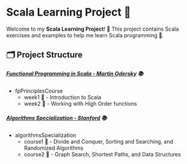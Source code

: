 # Scala Learning Project 🚀

Welcome to my **Scala Learning Project**! 🎉 This project contains Scala exercises and examples to help me learn Scala programming 🧠.

## 🗂️ Project Structure

##### [**Functional Programming in Scala** - Martin Odersky](https://www.youtube.com/watch?v=BDU7bae68-Q) 📚
  - fpPrinciplesCourse
    - week1 🌱 - Introduction to Scala
    - week2 🔢 - Working with High Order functions

##### [**Algorithms Specialization** - Stanford](https://www.coursera.org/specializations/algorithms) 📚
  - algorithmsSpecialization
    - course1 🌱 - Divide and Conquer, Sorting and Searching, and Randomized Algorithms
    - course2 🔢 - Graph Search, Shortest Paths, and Data Structures
